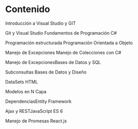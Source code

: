 # Contenido

Introducción a Visual Studio y GIT

Git y Visual Studio Fundamentos de Programación C#

Programación estructurada Programación Orientada a Objeto

Manejo de Excepciones Manejo de Colecciones con C#

Manejo de ExcepcionesBases de Datos y SQL

Subconsultas Bases de Datos y Diseño

DataSets HTML

Modelos en N Capa

DependenciasEntity Framework

Ajax y RESTJavaScript ES 6

Manejo de Promesas React.js

